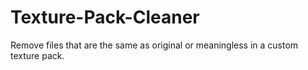 # Texture-Pack-Cleaner
Remove files that are the same as original or meaningless in a custom texture pack. 
